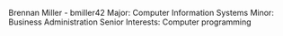 Brennan Miller - bmiller42
    Major: Computer Information Systems
    Minor: Business Administration 
    Senior
    Interests: Computer programming
